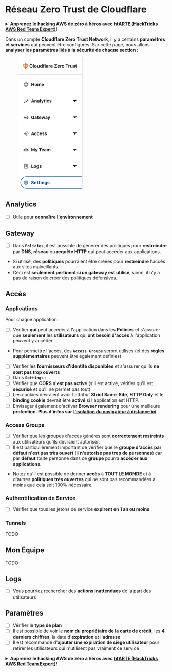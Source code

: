 # Réseau Zero Trust de Cloudflare

<details>

<summary><strong>Apprenez le hacking AWS de zéro à héros avec</strong> <a href="https://training.hacktricks.xyz/courses/arte"><strong>htARTE (HackTricks AWS Red Team Expert)</strong></a><strong>!</strong></summary>

Autres moyens de soutenir HackTricks :

* Si vous souhaitez voir votre **entreprise annoncée dans HackTricks** ou **télécharger HackTricks en PDF**, consultez les [**PLANS D'ABONNEMENT**](https://github.com/sponsors/carlospolop) !
* Obtenez le [**swag officiel PEASS & HackTricks**](https://peass.creator-spring.com)
* Découvrez [**La Famille PEASS**](https://opensea.io/collection/the-peass-family), notre collection d'[**NFTs**](https://opensea.io/collection/the-peass-family) exclusifs
* **Rejoignez le** 💬 [**groupe Discord**](https://discord.gg/hRep4RUj7f) ou le [**groupe telegram**](https://t.me/peass) ou **suivez** moi sur **Twitter** 🐦 [**@carlospolopm**](https://twitter.com/carlospolopm)**.**
* **Partagez vos astuces de hacking en soumettant des PR aux dépôts github** [**HackTricks**](https://github.com/carlospolop/hacktricks) et [**HackTricks Cloud**](https://github.com/carlospolop/hacktricks-cloud).

</details>

Dans un compte **Cloudflare Zero Trust Network**, il y a certains **paramètres et services** qui peuvent être configurés. Sur cette page, nous allons **analyser les paramètres liés à la sécurité de chaque section :**

<figure><img src="../../.gitbook/assets/image (84).png" alt=""><figcaption></figcaption></figure>

## Analytics

* [ ] Utile pour **connaître l'environnement**

## **Gateway**

* [ ] Dans **`Policies`**, il est possible de générer des politiques pour **restreindre** par **DNS**, **réseau** ou **requête HTTP** qui peut accéder aux applications.
* Si utilisé, des **politiques** pourraient être créées pour **restreindre** l'accès aux sites malveillants.
* Ceci est **seulement pertinent si un gateway est utilisé**, sinon, il n'y a pas de raison de créer des politiques défensives.

## Accès

### Applications

Pour chaque application :

* [ ] Vérifier **qui** peut accéder à l'application dans les **Policies** et s'assurer que **seulement** les **utilisateurs** qui **ont besoin d'accès** à l'application peuvent y accéder.
* Pour permettre l'accès, des **`Access Groups`** seront utilisés (et des **règles supplémentaires** peuvent être également définies)
* [ ] Vérifier les **fournisseurs d'identité disponibles** et s'assurer qu'ils **ne sont pas trop ouverts**
* [ ] Dans **`Settings`** :
* [ ] Vérifier que **CORS n'est pas activé** (s'il est activé, vérifier qu'il est **sécurisé** et qu'il ne permet pas tout)
* [ ] Les cookies devraient avoir l'attribut **Strict Same-Site**, **HTTP Only** et le **binding cookie** devrait être **activé** si l'application est HTTP.
* [ ] Envisager également d'activer **Browser rendering** pour une meilleure **protection. Plus d'infos sur** [**l'isolation du navigateur à distance ici**](https://blog.cloudflare.com/cloudflare-and-remote-browser-isolation/)**.**

### **Access Groups**

* [ ] Vérifier que les groupes d'accès générés sont **correctement restreints** aux utilisateurs qu'ils devraient autoriser.
* [ ] Il est particulièrement important de vérifier que le **groupe d'accès par défaut n'est pas très ouvert** (il **n'autorise pas trop de personnes**) car par **défaut** toute personne dans ce **groupe** pourra **accéder aux applications**.
* Notez qu'il est possible de donner **accès** à **TOUT LE MONDE** et à d'autres **politiques très ouvertes** qui ne sont pas recommandées à moins que cela soit 100% nécessaire.

### Authentification de Service

* [ ] Vérifier que tous les jetons de service **expirent en 1 an ou moins**

### Tunnels

TODO

## Mon Équipe

TODO

## Logs

* [ ] Vous pourriez rechercher des **actions inattendues** de la part des utilisateurs

## Paramètres

* [ ] Vérifier le **type de plan**
* [ ] Il est possible de voir le **nom du propriétaire de la carte de crédit**, les **4 derniers chiffres**, la date d'**expiration** et l'**adresse**
* [ ] Il est recommandé d'**ajouter une expiration de siège utilisateur** pour retirer les utilisateurs qui n'utilisent pas vraiment ce service

<details>

<summary><strong>Apprenez le hacking AWS de zéro à héros avec</strong> <a href="https://training.hacktricks.xyz/courses/arte"><strong>htARTE (HackTricks AWS Red Team Expert)</strong></a><strong>!</strong></summary>

Autres moyens de soutenir HackTricks :

* Si vous souhaitez voir votre **entreprise annoncée dans HackTricks** ou **télécharger HackTricks en PDF**, consultez les [**PLANS D'ABONNEMENT**](https://github.com/sponsors/carlospolop) !
* Obtenez le [**swag officiel PEASS & HackTricks**](https://peass.creator-spring.com)
* Découvrez [**La Famille PEASS**](https://opensea.io/collection/the-peass-family), notre collection d'[**NFTs**](https://opensea.io/collection/the-peass-family) exclusifs
* **Rejoignez le** 💬 [**groupe Discord**](https://discord.gg/hRep4RUj7f) ou le [**groupe telegram**](https://t.me/peass) ou **suivez** moi sur **Twitter** 🐦 [**@carlospolopm**](https://twitter.com/carlospolopm)**.**
* **Partagez vos astuces de hacking en soumettant des PR aux dépôts github** [**HackTricks**](https://github.com/carlospolop/hacktricks) et [**HackTricks Cloud**](https://github.com/carlospolop/hacktricks-cloud).

</details>
